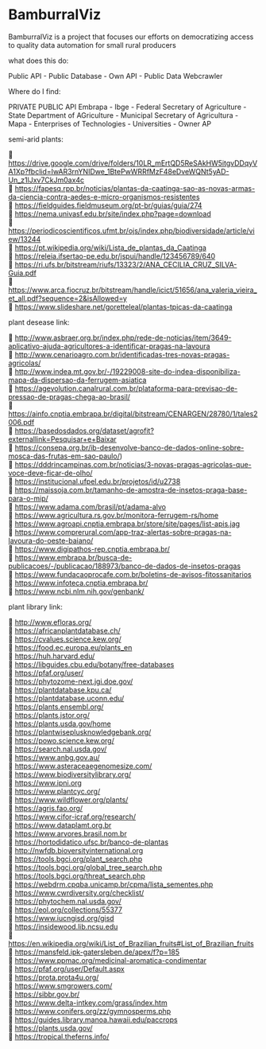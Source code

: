 # BamburralViz
BamburralViz is a project that focuses our efforts on democratizing access to quality data automation for small rural producers

what does this do:

Public API - 
Public Database - 
Own API - 
Public Data Webcrawler

Where do I find: 

PRIVATE PUBLIC API
Embrapa - 
Ibge - 
Federal Secretary of Agriculture - 
State Department of AGriculture - 
Municipal Secretary of Agricultura - 
Mapa - 
Enterprises of Technologies - 
Universities - 
Owner AP

semi-arid plants: 

:link: https://drive.google.com/drive/folders/10LR_mErtQD5ReSAkHW5itgvDDqyVA1Xp?fbclid=IwAR3rnYNIDwe_1BtePwWRRfMzF48eDveWQNt5yAD-Un_z1lJxv7CkJm0ax4c  
:link: https://fapesq.rpp.br/noticias/plantas-da-caatinga-sao-as-novas-armas-da-ciencia-contra-aedes-e-micro-organismos-resistentes  
:link: https://fieldguides.fieldmuseum.org/pt-br/guias/guia/274  
:link: https://nema.univasf.edu.br/site/index.php?page=download  
:link: https://periodicoscientificos.ufmt.br/ojs/index.php/biodiversidade/article/view/13244  
:link: https://pt.wikipedia.org/wiki/Lista_de_plantas_da_Caatinga  
:link: https://releia.ifsertao-pe.edu.br/jspui/handle/123456789/640  
:link: https://ri.ufs.br/bitstream/riufs/13323/2/ANA_CECILIA_CRUZ_SILVA-Guia.pdf  
:link: https://www.arca.fiocruz.br/bitstream/handle/icict/51656/ana_valeria_vieira_et_all.pdf?sequence=2&isAllowed=y  
:link: https://www.slideshare.net/goretteleal/plantas-tpicas-da-caatinga  


plant desease link: 

:link: http://www.asbraer.org.br/index.php/rede-de-noticias/item/3649-aplicativo-ajuda-agricultores-a-identificar-pragas-na-lavoura  
:link: http://www.cenarioagro.com.br/identificadas-tres-novas-pragas-agricolas/  
:link: http://www.indea.mt.gov.br/-/19229008-site-do-indea-disponibiliza-mapa-da-dispersao-da-ferrugem-asiatica  
:link: https://agevolution.canalrural.com.br/plataforma-para-previsao-de-pressao-de-pragas-chega-ao-brasil/  
:link: https://ainfo.cnptia.embrapa.br/digital/bitstream/CENARGEN/28780/1/tales2006.pdf  
:link: https://basedosdados.org/dataset/agrofit?externallink=Pesquisar+e+Baixar  
:link: https://consepa.org.br/ib-desenvolve-banco-de-dados-online-sobre-mosca-das-frutas-em-sao-paulo/)  
:link: https://dddrincampinas.com.br/noticias/3-novas-pragas-agricolas-que-voce-deve-ficar-de-olho/  
:link: https://institucional.ufpel.edu.br/projetos/id/u2738  
:link: https://maissoja.com.br/tamanho-de-amostra-de-insetos-praga-base-para-o-mip/  
:link: https://www.adama.com/brasil/pt/adama-alvo  
:link: https://www.agricultura.rs.gov.br/monitora-ferrugem-rs/home  
:link: https://www.agroapi.cnptia.embrapa.br/store/site/pages/list-apis.jag  
:link: https://www.comprerural.com/app-traz-alertas-sobre-pragas-na-lavoura-do-oeste-baiano/  
:link: https://www.digipathos-rep.cnptia.embrapa.br/  
:link: https://www.embrapa.br/busca-de-publicacoes/-/publicacao/188973/banco-de-dados-de-insetos-pragas  
:link: https://www.fundacaoprocafe.com.br/boletins-de-avisos-fitossanitarios  
:link: https://www.infoteca.cnptia.embrapa.br/  
:link: https://www.ncbi.nlm.nih.gov/genbank/  


plant library link:

:link: http://www.efloras.org/  
:link: https://africanplantdatabase.ch/  
:link: https://cvalues.science.kew.org/  
:link: https://food.ec.europa.eu/plants_en  
:link: https://huh.harvard.edu/  
:link: https://libguides.cbu.edu/botany/free-databases  
:link: https://pfaf.org/user/  
:link: https://phytozome-next.jgi.doe.gov/  
:link: https://plantdatabase.kpu.ca/  
:link: https://plantdatabase.uconn.edu/  
:link: https://plants.ensembl.org/  
:link: https://plants.jstor.org/  
:link: https://plants.usda.gov/home  
:link: https://plantwiseplusknowledgebank.org/  
:link: https://powo.science.kew.org/  
:link: https://search.nal.usda.gov/  
:link: https://www.anbg.gov.au/  
:link: https://www.asteraceaegenomesize.com/  
:link: https://www.biodiversitylibrary.org/  
:link: https://www.ipni.org  
:link: https://www.plantcyc.org/  
:link: https://www.wildflower.org/plants/  
:link: https://agris.fao.org/  
:link: https://www.cifor-icraf.org/research/  
:link: https://www.dataplamt.org.br  
:link: https://www.arvores.brasil.nom.br  
:link: https://hortodidatico.ufsc.br/banco-de-plantas  
:link: http://nwfdb.bioversityinternational.org  
:link: https://tools.bgci.org/plant_search.php  
:link: https://tools.bgci.org/global_tree_search.php  
:link: https://tools.bgci.org/threat_search.php  
:link: https://webdrm.cpqba.unicamp.br/cpma/lista_sementes.php  
:link: https://www.cwrdiversity.org/checklist/  
:link: https://phytochem.nal.usda.gov/  
:link: https://eol.org/collections/55377  
:link: https://www.iucngisd.org/gisd  
:link: https://insidewood.lib.ncsu.edu  
:link: https://en.wikipedia.org/wiki/List_of_Brazilian_fruits#List_of_Brazilian_fruits  
:link: https://mansfeld.ipk-gatersleben.de/apex/f?p=185  
:link: https://www.ppmac.org/medicinal-aromatica-condimentar  
:link: https://pfaf.org/user/Default.aspx  
:link: https://prota.prota4u.org/  
:link: https://www.smgrowers.com/  
:link: https://sibbr.gov.br/  
:link: https://www.delta-intkey.com/grass/index.htm  
:link: https://www.conifers.org/zz/gymnosperms.php  
:link: https://guides.library.manoa.hawaii.edu/paccrops  
:link: https://plants.usda.gov/  
:link: https://tropical.theferns.info/  

